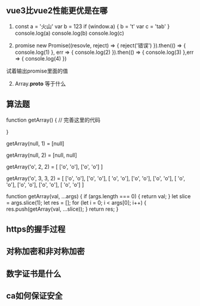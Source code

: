 ## vue3比vue2性能更优是在哪
1. const a = '火山'
   var b = 123
   if (window.a) {
     b = 't'
     var c = 'tab'
   }
console.log(a)
console.log(b)
console.log(c)

2. promise
new Promise((resovle, reject) => {
     reject('错误')
}).then(() => {
 console.log(1)
}, err => {
  console.log(2)
}).then(() => {
  console.log(3)
},err => {
  console.log(4)
})

试着输出promise里面的值




2. Array.__proto__ 等于什么

## 算法题

function getArray() {
 // 完善这里的代码

 }

getArray(null, 1) = [null]

getArray(null, 2) = [null, null]

getArray('o', 2, 2) = [
  ['o', 'o'], ['o', 'o']
]

getArray('o', 3, 3, 2) = [
  ['o', 'o'], ['o', 'o'], [ 'o', 'o'],
  ['o', 'o'], ['o', 'o'], [ 'o', 'o'],
  ['o', 'o'], ['o', 'o'], [ 'o', 'o']
]

function getArray(val, ...args) {
    if (args.length === 0) {
        return val;
    }
    let slice = args.slice(1);
    let res = [];
    for (let i = 0; i < args[0]; i++) {
        res.push(getArray(val, ...slice));
    }
    return res;
}


## https的握手过程


## 对称加密和非对称加密

## 数字证书是什么

## ca如何保证安全

